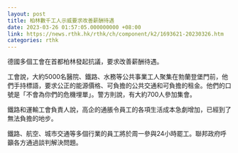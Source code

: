 ```yaml
---
layout: post
title: 柏林數千工人示威要求改善薪酬待遇
date: 2023-03-26 01:57:05.000000000 +08:00
link: https://news.rthk.hk/rthk/ch/component/k2/1693621-20230326.htm
categories: rthk
---
```


德國多個工會在首都柏林發起抗議，要求改善薪酬待遇。

工會說，大約5000名醫院、鐵路、水務等公共事業工人聚集在勃蘭登堡門前，他們手持標語，要求公正的能源價格、可負擔的公共交通和可負擔的租金。他們的口號是「不會為你們的危機埋單」。警方則說，有大約700人參加集會。

鐵路和運輸工會負責人說，高企的通脹令員工的各項生活成本急劇增加，已經到了無法負擔的地步。

鐵路、航空、城市交通等多個行業的員工將於周一參與24小時罷工。聯邦政府呼籲各方通過談判解決問題。
